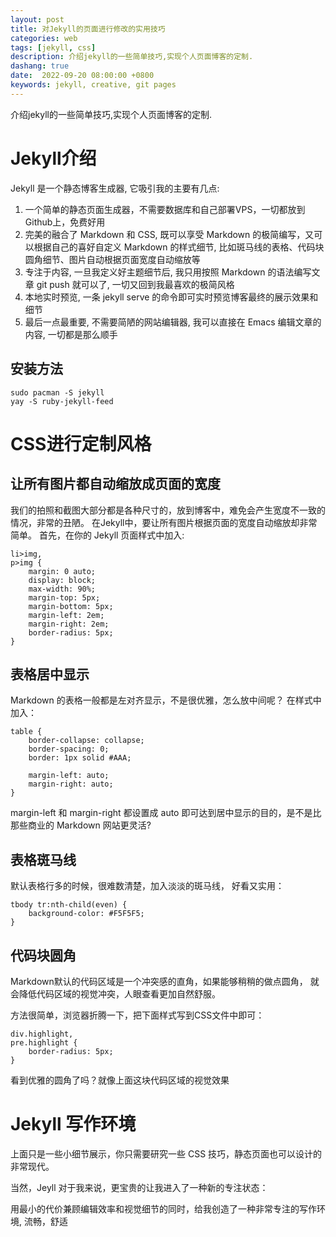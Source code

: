 ```yaml
---
layout: post
title: 对Jekyll的页面进行修改的实用技巧
categories: web
tags: [jekyll, css]
description: 介绍jekyll的一些简单技巧,实现个人页面博客的定制.
dashang: true
date:  2022-09-20 08:00:00 +0800
keywords: jekyll, creative, git pages
---
```


介绍jekyll的一些简单技巧,实现个人页面博客的定制.
<!-- more -->

# Jekyll介绍

Jekyll 是一个静态博客生成器,  它吸引我的主要有几点:

1. 一个简单的静态页面生成器，不需要数据库和自己部署VPS，一切都放到Github上，免费好用
2. 完美的融合了 Markdown 和 CSS, 既可以享受 Markdown 的极简编写，又可以根据自己的喜好自定义 Markdown 的样式细节, 比如斑马线的表格、代码块圆角细节、图片自动根据页面宽度自动缩放等
3. 专注于内容, 一旦我定义好主题细节后, 我只用按照 Markdown 的语法编写文章 git push 就可以了, 一切又回到我最喜欢的极简风格
4. 本地实时预览, 一条 jekyll serve 的命令即可实时预览博客最终的展示效果和细节
5. 最后一点最重要, 不需要简陋的网站编辑器, 我可以直接在 Emacs 编辑文章的内容, 一切都是那么顺手

## 安装方法

```shell
sudo pacman -S jekyll
yay -S ruby-jekyll-feed
```



# CSS进行定制风格

## 让所有图片都自动缩放成页面的宽度

我们的拍照和截图大部分都是各种尺寸的，放到博客中，难免会产生宽度不一致的情况，非常的丑陋。 在Jekyll中，要让所有图片根据页面的宽度自动缩放却非常简单。 首先，在你的 Jekyll 页面样式中加入:

```
li>img,
p>img {
    margin: 0 auto;
    display: block;
    max-width: 90%;
    margin-top: 5px;
    margin-bottom: 5px;
    margin-left: 2em;
    margin-right: 2em;
    border-radius: 5px;
}
```

## 表格居中显示

Markdown 的表格一般都是左对齐显示，不是很优雅，怎么放中间呢？ 在样式中加入：

```
table {
    border-collapse: collapse;
    border-spacing: 0;
    border: 1px solid #AAA;

    margin-left: auto;
    margin-right: auto;
}
```

margin-left 和 margin-right 都设置成 auto 即可达到居中显示的目的，是不是比那些商业的 Markdown 网站更灵活?

## 表格斑马线

默认表格行多的时候，很难数清楚，加入淡淡的斑马线， 好看又实用：

```
tbody tr:nth-child(even) {
    background-color: #F5F5F5;
}
```

## 代码块圆角

Markdown默认的代码区域是一个冲突感的直角，如果能够稍稍的做点圆角， 就会降低代码区域的视觉冲突，人眼查看更加自然舒服。

方法很简单，浏览器折腾一下，把下面样式写到CSS文件中即可：

```
div.highlight,
pre.highlight {
    border-radius: 5px;
}
```

看到优雅的圆角了吗？就像上面这块代码区域的视觉效果

# Jekyll 写作环境

上面只是一些小细节展示，你只需要研究一些 CSS 技巧，静态页面也可以设计的非常现代。

当然，Jeyll 对于我来说，更宝贵的让我进入了一种新的专注状态：

用最小的代价兼顾编辑效率和视觉细节的同时，给我创造了一种非常专注的写作环境, 流畅，舒适
